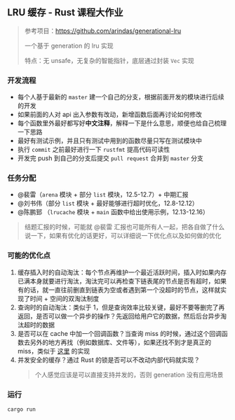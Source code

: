 ## LRU 缓存 - Rust 课程大作业

> 参考项目：https://github.com/arindas/generational-lru
> 
> 一个基于 generation 的 lru 实现
> 
> 特点：无 unsafe，无复杂的智能指针，底层通过封装 `Vec` 实现

### 开发流程
- 每个人基于最新的 `master` 建一个自己的分支，根据前面开发的模块进行后续的开发
- 如果前面的人对 api 出入参数有改动，新增函数后面再讨论如何修改
- 每个函数里外最好都写好**中文注释**，解释一下是什么意思，顺便也给自己梳理一下思路
- 最好有测试示例，并且只有测试中用到的函数尽量只写在测试模块中
- 执行 `commit` 之前最好进行一下 `rustfmt` 提高代码可读性
- 开发完 push 到自己的分支后提交 `pull request` 合并到 `master` 分支

### 任务分配
- @裴雷（`arena` 模块 + 部分 `list` 模块，12.5-12.7）+ 中期汇报
- @刘书伟（部分 `list` 模块 + 最好能够进行超时优化，12.8-12.12）
- @陈鹏郅 （`lrucache` 模块 + `main` 函数中给出使用示例，12.13-12.16）

> 结题汇报的时候，可能就 @裴雷 汇报也可能所有人一起，把各自做了什么说一下，如果有优化的话更好，可以详细说一下优化点以及如何做的优化

### 可能的优化点
1. 缓存插入时的自动淘汰：每个节点再维护一个最近活跃时间，插入时如果内存已满本身就要进行淘汰，淘汰完可以再检查下链表尾的节点是否有超时，如果有的话，就一直往前删直到链表为空或者遇到第一个没超时的节点，这样就实现了时间 + 空间的双淘汰制度
2. 查询时的自动淘汰：类似于 1，但是查询效率比较关键，最好不要等删完了再返回，是否可以做一个异步的操作？先返回给用户它的数据，然后后台异步淘汰超时的数据
3. 是否可以在 cache 中加一个回调函数？当查询 miss 的时候，通过这个回调函数去另外的地方再找（例如数据库、文件等），如果还找不到才是真正的 miss，类似于 [这里](https://geektutu.com/post/geecache-day2.html#3-1-%E5%9B%9E%E8%B0%83-Getter) 的实现
4. 并发安全的缓存？通过 Rust 的锁是否可以不改动内部代码就实现？
   > 个人感觉应该是可以直接支持并发的，否则 generation 没有应用场景

### 运行
```sh
cargo run
```